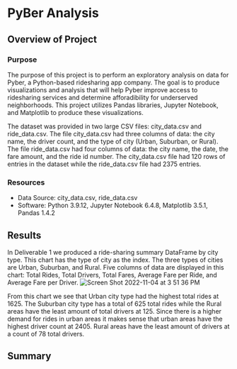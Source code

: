 # PyBer Analysis
## Overview of Project
### Purpose
The purpose of this project is to perform an exploratory analysis on data for Pyber, a Python-based ridesharing app company. The goal is to produce visualizations and analysis that will help Pyber improve access to ridesharing services and determine afforadibility for underserved neighborhoods. This project utilizes Pandas libraries, Jupyter Notebook, and Matplotlib to produce these visualizations. 

The dataset was provided in two large CSV files: city_data.csv and ride_data.csv. The file city_data.csv had three columns of data: the city name, the driver count, and the type of city (Urban, Suburban, or Rural). The file ride_data.csv had four columns of data: the city name, the date, the fare amount, and the ride id number. The city_data.csv file had 120 rows of entries in the dataset while the ride_data.csv file had 2375 entries. 
### Resources 
* Data Source: city_data.csv, ride_data.csv
* Software: Python 3.9.12, Jupyter Notebook 6.4.8, Matplotlib 3.5.1, Pandas 1.4.2
## Results
In Deliverable 1 we produced a ride-sharing summary DataFrame by city type. This chart has the type of city as the index. The three types of cities are Urban, Suburban, and Rural. Five columns of data are displayed in this chart: Total Rides, Total Drivers, Total Fares, Average Fare per Ride, and Average Fare per Driver. 
![Screen Shot 2022-11-04 at 3 51 36 PM](https://user-images.githubusercontent.com/111299372/200063240-c6e0ab9f-ffe0-4677-850b-2307e950b3c2.png)

From this chart we see that Urban city type had the highest total rides at 1625. The Suburban city type has a total of 625 total rides while the Rural areas have the least amount of total drivers at 125. Since there is a higher demand for rides in urban areas it makes sense that urban areas have the highest driver count at 2405. Rural areas have the least amount of drivers at a count of 78 total drivers. 

## Summary
